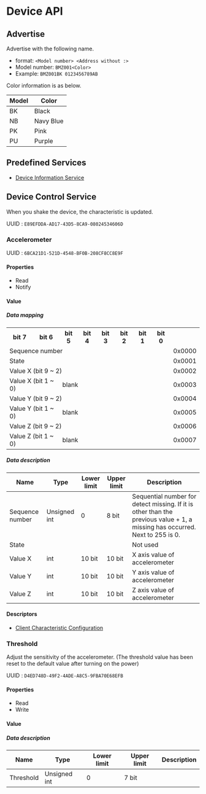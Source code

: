 # Device API
## Advertise
Advertise with the following name.

* format: `<Model number> <Address without :>`
* Model number: `BMZ001<Color>`
* Example: `BMZ001BK 0123456789AB`

Color information is as below.

| Model | Color |
| --- | --- |
| BK | Black |
| NB | Navy Blue |
| PK | Pink |
| PU | Purple |


## Predefined Services
* [Device Information Service](https://www.bluetooth.com/specifications/gatt/viewer?attributeXmlFile=org.bluetooth.service.device_information.xml)


## Device Control Service
When you shake the device, the characteristic is updated.

UUID
: `E89EFDDA-AD17-43D5-8CA9-08024534606D`

### Accelerometer
UUID
: `6BCA21D1-521D-4548-BF0B-208CF8CC8E9F`

#### Properties
* Read
* Notify

#### Value
##### Data mapping
<table>
<tr><th>bit 7</th><th>bit 6</th><th>bit 5</th><th>bit 4</th><th>bit 3</th><th>bit 2</th><th>bit 1</th><th>bit 0</th><th></th></tr>
<tr><td colspan="8">Sequence number</td><td>0x0000</td></tr>
<tr><td colspan="8">State</td><td>0x0001</td></tr>
<tr><td colspan="8">Value X (bit 9 ~ 2)</td><td>0x0002</td></tr>
<tr><td colspan="2">Value X (bit 1 ~ 0)</td><td colspan="6">blank</td><td>0x0003</td></tr>
<tr><td colspan="8">Value Y (bit 9 ~ 2)</td><td>0x0004</td></tr>
<tr><td colspan="2">Value Y (bit 1 ~ 0)</td><td colspan="6">blank</td><td>0x0005</td></tr>
<tr><td colspan="8">Value Z (bit 9 ~ 2)</td><td>0x0006</td></tr>
<tr><td colspan="2">Value Z (bit 1 ~ 0)</td><td colspan="6">blank</td><td>0x0007</td></tr>
</table>

##### Data description

| Name | Type | Lower limit | Upper limit | Description |  
| --- | --- | --- | --- | --- |  
| Sequence number | Unsigned int | 0 | 8 bit | Sequential number for detect missing. If it is other than the previous value + 1, a missing has occurred. Next to 255 is 0. |  
| State |  |  |  | Not used |  
| Value X | int | 10 bit | 10 bit | X axis value of accelerometer |  
| Value Y | int | 10 bit | 10 bit | Y axis value of accelerometer |  
| Value Z | int | 10 bit | 10 bit | Z axis value of accelerometer |  

#### Descriptors
* [Client Characteristic Configuration](https://www.bluetooth.com/ja-jp/specifications/gatt/viewer?attributeXmlFile=org.bluetooth.descriptor.gatt.client_characteristic_configuration.xml)

### Threshold
Adjust the sensitivity of the accelerometer.
(The threshold value has been reset to the default value after turning on the power)

UUID
: `D4ED748D-49F2-4ADE-A8C5-9FBA70E68EFB`

#### Properties
* Read
* Write

#### Value
##### Data description

| Name | Type | Lower limit | Upper limit | Description |
| ------------- | ------------- | ------------- | ------------- | ------------- |
| Threshold | Unsigned int | 0 | 7 bit |  |

